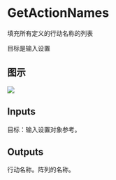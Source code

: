 # GetActionNames

填充所有定义的行动名称的列表

目标是输入设置

## 图示

![]($-20221218-20564965.png)

## Inputs

目标：输入设置对象参考。  

## Outputs

行动名称。阵列的名称。

